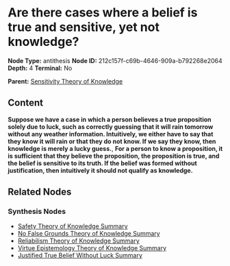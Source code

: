 # Are there cases where a belief is true and sensitive, yet not knowledge?

**Node Type:** antithesis
**Node ID:** 212c157f-c69b-4646-909a-b792268e2064
**Depth:** 4
**Terminal:** No

**Parent:** [Sensitivity Theory of Knowledge](sensitivity-theory-of-knowledge-synthesis-1b565072-2e11-47e2-95b8-b9e62c82f3a8.md)

## Content

**Suppose we have a case in which a person believes a true proposition solely due to luck, such as correctly guessing that it will rain tomorrow without any weather information. Intuitively, we either have to say that they know it will rain or that they do not know. If we say they know, then knowledge is merely a lucky guess.**, **For a person to know a proposition, it is sufficient that they believe the proposition, the proposition is true, and the belief is sensitive to its truth. If the belief was formed without justification, then intuitively it should not qualify as knowledge.**

## Related Nodes

### Synthesis Nodes

- [Safety Theory of Knowledge Summary](safety-theory-of-knowledge-summary-synthesis-0d532d50-7c1b-46a4-9b8f-f343ff15aa0d.md)
- [No False Grounds Theory of Knowledge Summary](no-false-grounds-theory-of-knowledge-summary-synthesis-b26c7211-e208-4513-bdeb-a30ba938992f.md)
- [Reliabilism Theory of Knowledge Summary](reliabilism-theory-of-knowledge-summary-synthesis-96773eea-f9ac-4d88-9e4d-207cd6909e05.md)
- [Virtue Epistemology Theory of Knowledge Summary](virtue-epistemology-theory-of-knowledge-summary-synthesis-6b68e0d9-fd11-49cf-9c02-d85a94dac8e5.md)
- [Justified True Belief Without Luck Summary](justified-true-belief-without-luck-summary-synthesis-d8dfd989-a513-4e4d-8705-db8e60f565f5.md)

